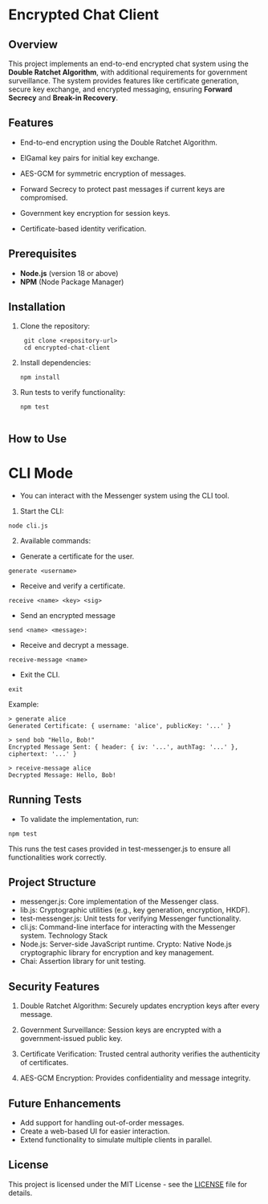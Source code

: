# Encrypted Chat Client

## Overview
This project implements an end-to-end encrypted chat system using the **Double Ratchet Algorithm**, with additional requirements for government surveillance. The system provides features like certificate generation, secure key exchange, and encrypted messaging, ensuring **Forward Secrecy** and **Break-in Recovery**.

## Features
- End-to-end encryption using the Double Ratchet Algorithm.

- ElGamal key pairs for initial key exchange.

- AES-GCM for symmetric encryption of messages.

- Forward Secrecy to protect past messages if current keys are compromised.

- Government key encryption for session keys.

- Certificate-based identity verification.

## Prerequisites
- **Node.js** (version 18 or above)
- **NPM** (Node Package Manager)

## Installation
1. Clone the repository:
   ```
    git clone <repository-url>
    cd encrypted-chat-client
2. Install dependencies:
    ``` 
    npm install
3. Run tests to verify functionality:
    ``` 
    npm test


## How to Use
#  CLI Mode

- You can interact with the Messenger system using the CLI tool.

1. Start the CLI:
```
node cli.js
```

2. Available commands:
- Generate a certificate for the user.
```
generate <username> 
``` 

- Receive and verify a certificate.
```
receive <name> <key> <sig>
```

- Send an encrypted message
```
send <name> <message>: 
```

- Receive and decrypt a message.
```
receive-message <name>
```

- Exit the CLI.
```
exit
```


Example:

```
> generate alice
Generated Certificate: { username: 'alice', publicKey: '...' }

> send bob "Hello, Bob!"
Encrypted Message Sent: { header: { iv: '...', authTag: '...' }, ciphertext: '...' }

> receive-message alice
Decrypted Message: Hello, Bob!
```

## Running Tests
- To validate the implementation, run:

```
npm test
```

This runs the test cases provided in test-messenger.js to ensure all functionalities work correctly.

## Project Structure
- messenger.js: Core implementation of the Messenger class.
- lib.js: Cryptographic utilities (e.g., key generation, encryption, HKDF).
- test-messenger.js: Unit tests for verifying Messenger functionality.
- cli.js: Command-line interface for interacting with the Messenger system.
Technology Stack
- Node.js: Server-side JavaScript runtime.
Crypto: Native Node.js cryptographic library for encryption and key management.
- Chai: Assertion library for unit testing.


## Security Features
1. Double Ratchet Algorithm: Securely updates encryption keys after every message.

2. Government Surveillance: Session keys are encrypted with a government-issued public key.

3. Certificate Verification: Trusted central authority verifies the authenticity of certificates.

4. AES-GCM Encryption: Provides confidentiality and message integrity.


## Future Enhancements
- Add support for handling out-of-order messages.
- Create a web-based UI for easier interaction.
- Extend functionality to simulate multiple clients in parallel.

## License
This project is licensed under the MIT License - see the [LICENSE](LICENSE) file for details.
